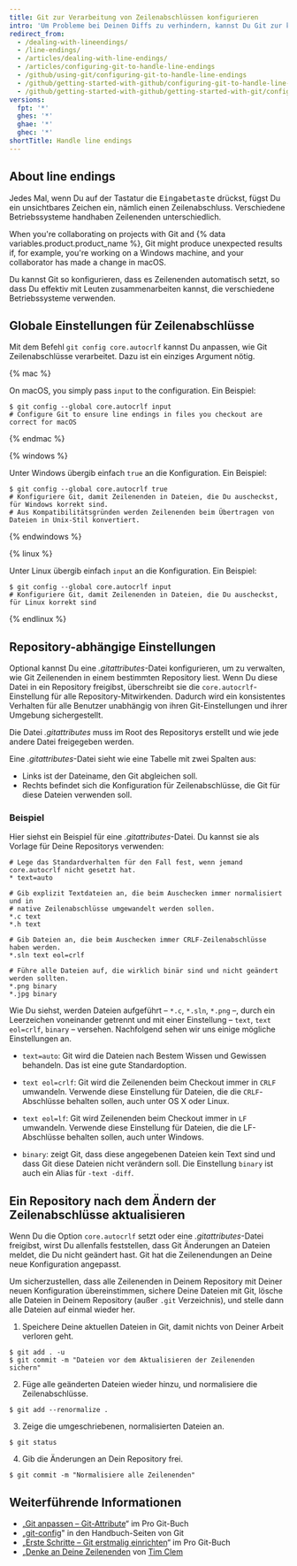 ```yaml
---
title: Git zur Verarbeitung von Zeilenabschlüssen konfigurieren
intro: 'Um Probleme bei Deinen Diffs zu verhindern, kannst Du Git zur korrekten Verarbeitung von Zeilenabschlüssen konfigurieren.'
redirect_from:
  - /dealing-with-lineendings/
  - /line-endings/
  - /articles/dealing-with-line-endings/
  - /articles/configuring-git-to-handle-line-endings
  - /github/using-git/configuring-git-to-handle-line-endings
  - /github/getting-started-with-github/configuring-git-to-handle-line-endings
  - /github/getting-started-with-github/getting-started-with-git/configuring-git-to-handle-line-endings
versions:
  fpt: '*'
  ghes: '*'
  ghae: '*'
  ghec: '*'
shortTitle: Handle line endings
---
```


## About line endings
Jedes Mal, wenn Du auf der Tastatur die <kbd>Eingabetaste</kbd> drückst, fügst Du ein unsichtbares Zeichen ein, nämlich einen Zeilenabschluss. Verschiedene Betriebssysteme handhaben Zeilenenden unterschiedlich.

When you're collaborating on projects with Git and {% data variables.product.product_name %}, Git might produce unexpected results if, for example, you're working on a Windows machine, and your collaborator has made a change in macOS.

Du kannst Git so konfigurieren, dass es Zeilenenden automatisch setzt, so dass Du effektiv mit Leuten zusammenarbeiten kannst, die verschiedene Betriebssysteme verwenden.

## Globale Einstellungen für Zeilenabschlüsse

Mit dem Befehl `git config core.autocrlf` kannst Du anpassen, wie Git Zeilenabschlüsse verarbeitet. Dazu ist ein einziges Argument nötig.

{% mac %}

On macOS, you simply pass `input` to the configuration. Ein Beispiel:

```shell
$ git config --global core.autocrlf input
# Configure Git to ensure line endings in files you checkout are correct for macOS
```

{% endmac %}

{% windows %}

Unter Windows übergib einfach `true` an die Konfiguration. Ein Beispiel:

```shell
$ git config --global core.autocrlf true
# Konfiguriere Git, damit Zeilenenden in Dateien, die Du auscheckst, für Windows korrekt sind.
# Aus Kompatibilitätsgründen werden Zeilenenden beim Übertragen von Dateien in Unix-Stil konvertiert.
```

{% endwindows %}

{% linux %}

Unter Linux übergib einfach `input` an die Konfiguration. Ein Beispiel:

```shell
$ git config --global core.autocrlf input
# Konfiguriere Git, damit Zeilenenden in Dateien, die Du auscheckst, für Linux korrekt sind
```

{% endlinux %}

## Repository-abhängige Einstellungen

Optional kannst Du eine *.gitattributes*-Datei konfigurieren, um zu verwalten, wie Git Zeilenenden in einem bestimmten Repository liest. Wenn Du diese Datei in ein Repository freigibst, überschreibt sie die `core.autocrlf`-Einstellung für alle Repository-Mitwirkenden. Dadurch wird ein konsistentes Verhalten für alle Benutzer unabhängig von ihren Git-Einstellungen und ihrer Umgebung sichergestellt.

Die Datei *.gitattributes* muss im Root des Repositorys erstellt und wie jede andere Datei freigegeben werden.

Eine *.gitattributes*-Datei sieht wie eine Tabelle mit zwei Spalten aus:

* Links ist der Dateiname, den Git abgleichen soll.
* Rechts befindet sich die Konfiguration für Zeilenabschlüsse, die Git für diese Dateien verwenden soll.

### Beispiel

Hier siehst ein Beispiel für eine *.gitattributes*-Datei. Du kannst sie als Vorlage für Deine Repositorys verwenden:

```
# Lege das Standardverhalten für den Fall fest, wenn jemand core.autocrlf nicht gesetzt hat.
* text=auto

# Gib explizit Textdateien an, die beim Auschecken immer normalisiert und in
# native Zeilenabschlüsse umgewandelt werden sollen.
*.c text
*.h text

# Gib Dateien an, die beim Auschecken immer CRLF-Zeilenabschlüsse haben werden.
*.sln text eol=crlf

# Führe alle Dateien auf, die wirklich binär sind und nicht geändert werden sollten.
*.png binary
*.jpg binary
```

Wie Du siehst, werden Dateien aufgeführt – `*.c`, `*.sln`, `*.png` –, durch ein Leerzeichen voneinander getrennt und mit einer Einstellung – `text`, `text eol=crlf`, `binary` – versehen. Nachfolgend sehen wir uns einige mögliche Einstellungen an.

- `text=auto`: Git wird die Dateien nach Bestem Wissen und Gewissen behandeln. Das ist eine gute Standardoption.

- `text eol=crlf`: Git wird die Zeilenenden beim Checkout immer in `CRLF` umwandeln. Verwende diese Einstellung für Dateien, die die `CRLF`-Abschlüsse behalten sollen, auch unter OS X oder Linux.

- `text eol=lf`: Git wird Zeilenenden beim Checkout immer in `LF` umwandeln. Verwende diese Einstellung für Dateien, die die LF-Abschlüsse behalten sollen, auch unter Windows.

- `binary`: zeigt Git, dass diese angegebenen Dateien kein Text sind und dass Git diese Dateien nicht verändern soll. Die Einstellung `binary` ist auch ein Alias für `-text -diff`.

## Ein Repository nach dem Ändern der Zeilenabschlüsse aktualisieren

Wenn Du die Option `core.autocrlf` setzt oder eine *.gitattributes*-Datei freigibst, wirst Du allenfalls feststellen, dass Git Änderungen an Dateien meldet, die Du nicht geändert hast. Git hat die Zeilenendungen an Deine neue Konfiguration angepasst.

Um sicherzustellen, dass alle Zeilenenden in Deinem Repository mit Deiner neuen Konfiguration übereinstimmen, sichere Deine Dateien mit Git, lösche alle Dateien in Deinem Repository (außer `.git` Verzeichnis), und stelle dann alle Dateien auf einmal wieder her.

1. Speichere Deine aktuellen Dateien in Git, damit nichts von Deiner Arbeit verloren geht.
  ```shell
  $ git add . -u
  $ git commit -m "Dateien vor dem Aktualisieren der Zeilenenden sichern"
  ```
2. Füge alle geänderten Dateien wieder hinzu, und normalisiere die Zeilenabschlüsse.
  ```shell
  $ git add --renormalize .
  ```
3. Zeige die umgeschriebenen, normalisierten Dateien an.
  ```shell
  $ git status
  ```
4. Gib die Änderungen an Dein Repository frei.
  ```shell
  $ git commit -m "Normalisiere alle Zeilenenden"
  ```

## Weiterführende Informationen

- „[Git anpassen – Git-Attribute](https://git-scm.com/book/en/Customizing-Git-Git-Attributes)“ im Pro Git-Buch
- „[git-config](https://git-scm.com/docs/git-config)" in den Handbuch-Seiten von Git
- „[Erste Schritte – Git erstmalig einrichten](https://git-scm.com/book/en/Getting-Started-First-Time-Git-Setup)“ im Pro Git-Buch
- „[Denke an Deine Zeilenenden](http://adaptivepatchwork.com/2012/03/01/mind-the-end-of-your-line/) von [Tim Clem](https://github.com/tclem)
